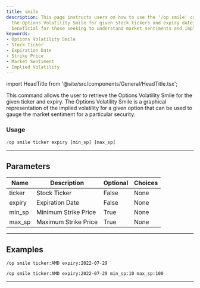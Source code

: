 ```yaml
---
title: smile
description: This page instructs users on how to use the '/op smile' command to retrieve
  the Options Volatility Smile for given stock tickers and expiry dates. It is especially
  beneficial for those seeking to understand market sentiments and implied volatility.
keywords:
- Options Volatility Smile
- Stock Ticker
- Expiration Date
- Strike Price
- Market Sentiment
- Implied Volatility
---
```


import HeadTitle from '@site/src/components/General/HeadTitle.tsx';

<HeadTitle title="smile - Options - Discord - Reference | OpenBB Bot Docs" />

This command allows the user to retrieve the Options Volatility Smile for the given ticker and expiry. The Options Volatility Smile is a graphical representation of the implied volatility for a given option that can be used to gauge the market sentiment for a particular security.

### Usage

```python wordwrap
/op smile ticker expiry [min_sp] [max_sp]
```

---

## Parameters

| Name | Description | Optional | Choices |
| ---- | ----------- | -------- | ------- |
| ticker | Stock Ticker | False | None |
| expiry | Expiration Date | False | None |
| min_sp | Minimum Strike Price | True | None |
| max_sp | Maximum Strike Price | True | None |


---

## Examples

```
/op smile ticker:AMD expiry:2022-07-29
```

```
/op smile ticker:AMD expiry:2022-07-29 min_sp:10 max_sp:100
```

---
